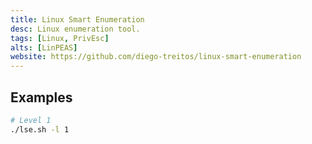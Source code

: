 ```yaml
---
title: Linux Smart Enumeration
desc: Linux enumeration tool.
tags: [Linux, PrivEsc]
alts: [LinPEAS]
website: https://github.com/diego-treitos/linux-smart-enumeration
---
```


## Examples

```sh
# Level 1
./lse.sh -l 1
```